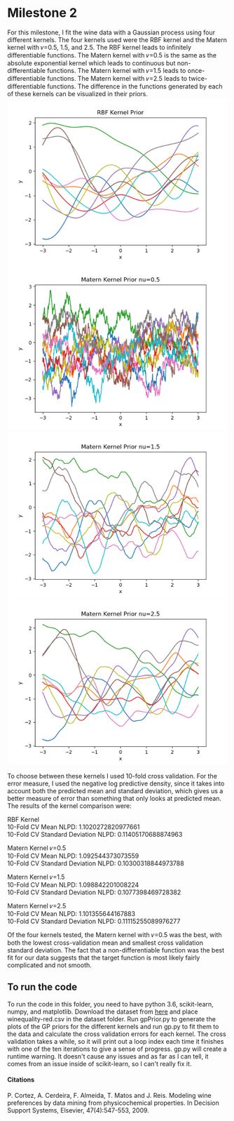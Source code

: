 # Milestone 2
For this milestone, I fit the wine data with a Gaussian process using four different kernels. The four kernels used were the RBF kernel and the Matern kernel with 𝜈=0.5, 1.5, and 2.5. The RBF kernel leads to infinitely differentiable functions. The Matern kernel with 𝜈=0.5 is the same as the absolute exponential kernel which leads to continuous but non-differentiable functions. The Matern kernel with 𝜈=1.5 leads to once-differentiable functions. The Matern kernel with 𝜈=2.5 leads to twice-differentiable functions. The difference in the functions generated by each of these kernels can be visualized in their priors.
![RBF Prior](https://raw.githubusercontent.com/vulich/517ApplicationProject/master/milestone_2/Plots/Prior1.png)
![Matern 0.5 Prior](https://raw.githubusercontent.com/vulich/517ApplicationProject/master/milestone_2/Plots/Prior2.png)
![Matern 1.5 Prior](https://raw.githubusercontent.com/vulich/517ApplicationProject/master/milestone_2/Plots/Prior3.png)
![Matern 2.5 Prior](https://raw.githubusercontent.com/vulich/517ApplicationProject/master/milestone_2/Plots/Prior4.png)

To choose between these kernels I used 10-fold cross validation. For the error measure, I used the negative log predictive density, since it takes into account both the predicted mean and standard deviation, which gives us a better measure of error than something that only looks at predicted mean. The results of the kernel comparison were:

RBF Kernel  
10-Fold CV Mean NLPD: 1.1020272820977661  
10-Fold CV Standard Deviation NLPD: 0.11405170688874963  

Matern Kernel 𝜈=0.5  
10-Fold CV Mean NLPD: 1.092544373073559  
10-Fold CV Standard Deviation NLPD: 0.10300318844973788  

Matern Kernel 𝜈=1.5  
10-Fold CV Mean NLPD: 1.098842201008224  
10-Fold CV Standard Deviation NLPD: 0.1077398469728382  

Matern Kernel 𝜈=2.5  
10-Fold CV Mean NLPD: 1.101355644167883  
10-Fold CV Standard Deviation NLPD: 0.11115255089976277  

Of the four kernels tested, the Matern kernel with 𝜈=0.5 was the best, with both the lowest cross-validation mean and smallest cross validation standard deviation. The fact that a non-differentiable function was the best fit for our data suggests that the target function is most likely fairly complicated and not smooth.

## To run the code
To run the code in this folder, you need to have python 3.6, scikit-learn, numpy, and matplotlib. Download the dataset from [here](https://archive.ics.uci.edu/ml/datasets/wine+quality) and place winequality-red.csv in the dataset folder. Run gpPrior.py to generate the plots of the GP priors for the different kernels and run gp.py to fit them to the data and calculate the cross validation errors for each kernel. The cross validation takes a while, so it will print out a loop index each time it finishes with one of the ten iterations to give a sense of progress. gp.py will create a runtime warning. It doesn't cause any issues and as far as I can tell, it comes from an issue inside of scikit-learn, so I can't really fix it.

#### Citations
P. Cortez, A. Cerdeira, F. Almeida, T. Matos and J. Reis. 
Modeling wine preferences by data mining from physicochemical properties. In Decision Support Systems, Elsevier, 47(4):547-553, 2009.